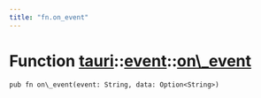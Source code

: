 ```yaml
---
title: "fn.on_event"
---
```


# Function [tauri](/docs/api/rust/tauri/../index.html)::​[event](/docs/api/rust/tauri/index.html)::​[on\\\_event](/docs/api/rust/tauri/)

    pub fn on\_event(event: String, data: Option<String>)

      